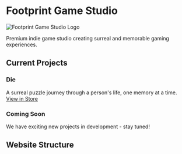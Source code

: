 # Footprint Game Studio

![Footprint Game Studio Logo](https://footprint-gamestudio.github.io/static/icons/logo.png)

Premium indie game studio creating surreal and memorable gaming experiences.

## Current Projects

### Die
A surreal puzzle journey through a person's life, one memory at a time.  
[View in Store](#)

### Coming Soon
We have exciting new projects in development - stay tuned!

## Website Structure
